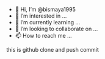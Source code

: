 - 👋 Hi, I’m @bismaya1995
- 👀 I’m interested in ...
- 🌱 I’m currently learning ...
- 💞️ I’m looking to collaborate on ...
- 📫 How to reach me ...

<!---
bismaya1995/bismaya1995 is a ✨ special ✨ repository because its `README.md` (this file) appears on your GitHub profile.
You can click the Preview link to take a look at your changes.
--->

this is github clone and push  commit